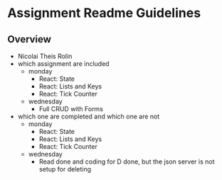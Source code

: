 # Assignment Readme Guidelines

## Overview

- Nicolai Theis Rolin
- which assignment are included
    - monday
        - React: State
        - React: Lists and Keys
        - React: Tick Counter
    - wednesday
        - Full CRUD with Forms
- which one are completed and which one are not
    - monday
        - React: State
        - React: Lists and Keys
        - React: Tick Counter
    - wednesday
        - Read done and coding for D done, but the json server is not setup for deleting
